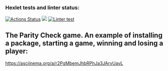 ### Hexlet tests and linter status:
[![Actions Status](https://github.com/Dudewanted/python-project-lvl1/workflows/hexlet-check/badge.svg)](https://github.com/Dudewanted/python-project-lvl1/actions)
<a href="https://codeclimate.com/github/codeclimate/codeclimate/maintainability"><img src="https://api.codeclimate.com/v1/badges/a99a88d28ad37a79dbf6/maintainability" /></a>
[![Linter test](https://github.com/Dudewanted/python-project-lvl1/actions/workflows/github-linter.yml/badge.svg?branch=main&event=push)](https://github.com/Dudewanted/python-project-lvl1/actions/workflows/github-linter.yml)

## The Parity Check game. An example of installing a package, starting a game, winning and losing a player:
https://asciinema.org/a/r2PgMbemJhbRPhJa3JArvUavL

